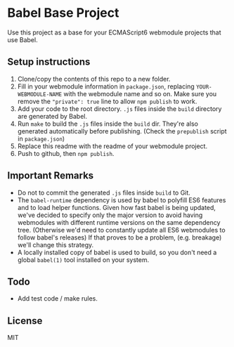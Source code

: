 # Babel Base Project

Use this project as a base for your ECMAScript6 webmodule projects
that use Babel.

## Setup instructions

1. Clone/copy the contents of this repo to a new folder.
2. Fill in your webmodule information in `package.json`, replacing
   `YOUR-WEBMODULE-NAME` with the webmodule name and so on. Make
   sure you remove the `"private": true` line to allow `npm publish`
   to work.
3. Add your code to the root directory. `.js` files inside the `build`
   directory are generated by Babel.
4. Run `make` to build the `.js` files inside the `build` dir.
   They're also generated automatically before publishing. (Check the
   `prepublish` script in `package.json`)
5. Replace this readme with the readme of your webmodule project.
6. Push to github, then `npm publish`.

## Important Remarks

* Do not to commit the generated `.js` files inside `build` to Git.
* The `babel-runtime` dependency is used by babel to polyfill ES6
  features and to load helper functions. Given how fast babel is
  being updated, we've decided to specify only the major version
  to avoid having webmodules with different runtime versions on
  the same dependency tree. (Otherwise we'd need to constantly
  update all ES6 webmodules to follow babel's releases) If that
  proves to be a problem, (e.g. breakage) we'll change this strategy.
* A locally installed copy of babel is used to build, so you don't
  need a global `babel(1)` tool installed on your system.

## Todo

- Add test code / make rules.

## License

MIT